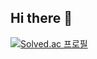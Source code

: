 ## Hi there 👋

[![Solved.ac
프로필](http://mazassumnida.wtf/api/v2/generate_badge?boj=b1anca)](https://solved.ac/b1anca)
